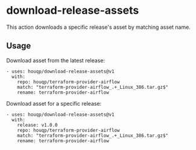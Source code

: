 download-release-assets
=======================

This action downloads a specific release's asset by matching asset name.

Usage
-----

Download asset from the latest release:

```
- uses: houqp/download-release-assets@v1
  with:
    repo: houqp/terraform-provider-airflow
    match: "terraform-provider-airflow_.+_Linux_386.tar.gz$"
    rename: terraform-provider-airflow
```

Download asset for a specific release:

```
- uses: houqp/download-release-assets@v1
  with:
    release: v1.0.0
    repo: houqp/terraform-provider-airflow
    match: "terraform-provider-airflow_.+_Linux_386.tar.gz$"
    rename: terraform-provider-airflow
```
